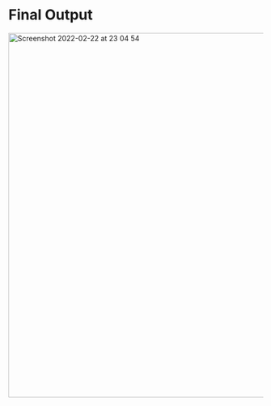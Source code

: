# Final Output

<img width="721" alt="Screenshot 2022-02-22 at 23 04 54" src="https://user-images.githubusercontent.com/78087643/155234515-f1f9ff9c-dc91-4371-b081-9f619f773108.png">
